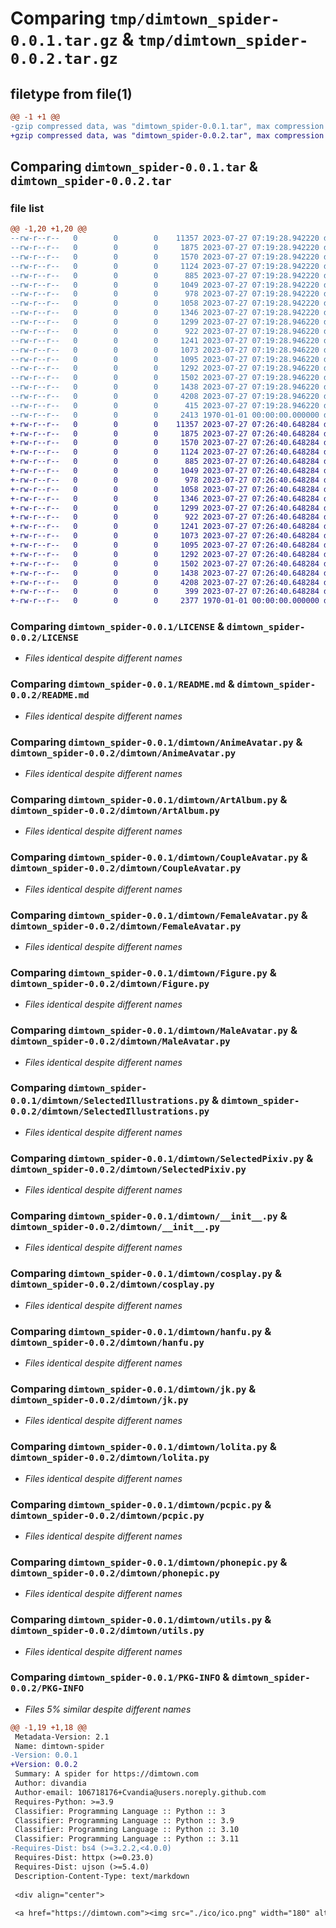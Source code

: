 # Comparing `tmp/dimtown_spider-0.0.1.tar.gz` & `tmp/dimtown_spider-0.0.2.tar.gz`

## filetype from file(1)

```diff
@@ -1 +1 @@
-gzip compressed data, was "dimtown_spider-0.0.1.tar", max compression
+gzip compressed data, was "dimtown_spider-0.0.2.tar", max compression
```

## Comparing `dimtown_spider-0.0.1.tar` & `dimtown_spider-0.0.2.tar`

### file list

```diff
@@ -1,20 +1,20 @@
--rw-r--r--   0        0        0    11357 2023-07-27 07:19:28.942220 dimtown_spider-0.0.1/LICENSE
--rw-r--r--   0        0        0     1875 2023-07-27 07:19:28.942220 dimtown_spider-0.0.1/README.md
--rw-r--r--   0        0        0     1570 2023-07-27 07:19:28.942220 dimtown_spider-0.0.1/dimtown/AnimeAvatar.py
--rw-r--r--   0        0        0     1124 2023-07-27 07:19:28.942220 dimtown_spider-0.0.1/dimtown/ArtAlbum.py
--rw-r--r--   0        0        0      885 2023-07-27 07:19:28.942220 dimtown_spider-0.0.1/dimtown/CoupleAvatar.py
--rw-r--r--   0        0        0     1049 2023-07-27 07:19:28.942220 dimtown_spider-0.0.1/dimtown/FemaleAvatar.py
--rw-r--r--   0        0        0      978 2023-07-27 07:19:28.942220 dimtown_spider-0.0.1/dimtown/Figure.py
--rw-r--r--   0        0        0     1058 2023-07-27 07:19:28.942220 dimtown_spider-0.0.1/dimtown/MaleAvatar.py
--rw-r--r--   0        0        0     1346 2023-07-27 07:19:28.942220 dimtown_spider-0.0.1/dimtown/SelectedIllustrations.py
--rw-r--r--   0        0        0     1299 2023-07-27 07:19:28.946220 dimtown_spider-0.0.1/dimtown/SelectedPixiv.py
--rw-r--r--   0        0        0      922 2023-07-27 07:19:28.946220 dimtown_spider-0.0.1/dimtown/__init__.py
--rw-r--r--   0        0        0     1241 2023-07-27 07:19:28.946220 dimtown_spider-0.0.1/dimtown/cosplay.py
--rw-r--r--   0        0        0     1073 2023-07-27 07:19:28.946220 dimtown_spider-0.0.1/dimtown/hanfu.py
--rw-r--r--   0        0        0     1095 2023-07-27 07:19:28.946220 dimtown_spider-0.0.1/dimtown/jk.py
--rw-r--r--   0        0        0     1292 2023-07-27 07:19:28.946220 dimtown_spider-0.0.1/dimtown/lolita.py
--rw-r--r--   0        0        0     1502 2023-07-27 07:19:28.946220 dimtown_spider-0.0.1/dimtown/pcpic.py
--rw-r--r--   0        0        0     1438 2023-07-27 07:19:28.946220 dimtown_spider-0.0.1/dimtown/phonepic.py
--rw-r--r--   0        0        0     4208 2023-07-27 07:19:28.946220 dimtown_spider-0.0.1/dimtown/utils.py
--rw-r--r--   0        0        0      415 2023-07-27 07:19:28.946220 dimtown_spider-0.0.1/pyproject.toml
--rw-r--r--   0        0        0     2413 1970-01-01 00:00:00.000000 dimtown_spider-0.0.1/PKG-INFO
+-rw-r--r--   0        0        0    11357 2023-07-27 07:26:40.648284 dimtown_spider-0.0.2/LICENSE
+-rw-r--r--   0        0        0     1875 2023-07-27 07:26:40.648284 dimtown_spider-0.0.2/README.md
+-rw-r--r--   0        0        0     1570 2023-07-27 07:26:40.648284 dimtown_spider-0.0.2/dimtown/AnimeAvatar.py
+-rw-r--r--   0        0        0     1124 2023-07-27 07:26:40.648284 dimtown_spider-0.0.2/dimtown/ArtAlbum.py
+-rw-r--r--   0        0        0      885 2023-07-27 07:26:40.648284 dimtown_spider-0.0.2/dimtown/CoupleAvatar.py
+-rw-r--r--   0        0        0     1049 2023-07-27 07:26:40.648284 dimtown_spider-0.0.2/dimtown/FemaleAvatar.py
+-rw-r--r--   0        0        0      978 2023-07-27 07:26:40.648284 dimtown_spider-0.0.2/dimtown/Figure.py
+-rw-r--r--   0        0        0     1058 2023-07-27 07:26:40.648284 dimtown_spider-0.0.2/dimtown/MaleAvatar.py
+-rw-r--r--   0        0        0     1346 2023-07-27 07:26:40.648284 dimtown_spider-0.0.2/dimtown/SelectedIllustrations.py
+-rw-r--r--   0        0        0     1299 2023-07-27 07:26:40.648284 dimtown_spider-0.0.2/dimtown/SelectedPixiv.py
+-rw-r--r--   0        0        0      922 2023-07-27 07:26:40.648284 dimtown_spider-0.0.2/dimtown/__init__.py
+-rw-r--r--   0        0        0     1241 2023-07-27 07:26:40.648284 dimtown_spider-0.0.2/dimtown/cosplay.py
+-rw-r--r--   0        0        0     1073 2023-07-27 07:26:40.648284 dimtown_spider-0.0.2/dimtown/hanfu.py
+-rw-r--r--   0        0        0     1095 2023-07-27 07:26:40.648284 dimtown_spider-0.0.2/dimtown/jk.py
+-rw-r--r--   0        0        0     1292 2023-07-27 07:26:40.648284 dimtown_spider-0.0.2/dimtown/lolita.py
+-rw-r--r--   0        0        0     1502 2023-07-27 07:26:40.648284 dimtown_spider-0.0.2/dimtown/pcpic.py
+-rw-r--r--   0        0        0     1438 2023-07-27 07:26:40.648284 dimtown_spider-0.0.2/dimtown/phonepic.py
+-rw-r--r--   0        0        0     4208 2023-07-27 07:26:40.648284 dimtown_spider-0.0.2/dimtown/utils.py
+-rw-r--r--   0        0        0      399 2023-07-27 07:26:40.648284 dimtown_spider-0.0.2/pyproject.toml
+-rw-r--r--   0        0        0     2377 1970-01-01 00:00:00.000000 dimtown_spider-0.0.2/PKG-INFO
```

### Comparing `dimtown_spider-0.0.1/LICENSE` & `dimtown_spider-0.0.2/LICENSE`

 * *Files identical despite different names*

### Comparing `dimtown_spider-0.0.1/README.md` & `dimtown_spider-0.0.2/README.md`

 * *Files identical despite different names*

### Comparing `dimtown_spider-0.0.1/dimtown/AnimeAvatar.py` & `dimtown_spider-0.0.2/dimtown/AnimeAvatar.py`

 * *Files identical despite different names*

### Comparing `dimtown_spider-0.0.1/dimtown/ArtAlbum.py` & `dimtown_spider-0.0.2/dimtown/ArtAlbum.py`

 * *Files identical despite different names*

### Comparing `dimtown_spider-0.0.1/dimtown/CoupleAvatar.py` & `dimtown_spider-0.0.2/dimtown/CoupleAvatar.py`

 * *Files identical despite different names*

### Comparing `dimtown_spider-0.0.1/dimtown/FemaleAvatar.py` & `dimtown_spider-0.0.2/dimtown/FemaleAvatar.py`

 * *Files identical despite different names*

### Comparing `dimtown_spider-0.0.1/dimtown/Figure.py` & `dimtown_spider-0.0.2/dimtown/Figure.py`

 * *Files identical despite different names*

### Comparing `dimtown_spider-0.0.1/dimtown/MaleAvatar.py` & `dimtown_spider-0.0.2/dimtown/MaleAvatar.py`

 * *Files identical despite different names*

### Comparing `dimtown_spider-0.0.1/dimtown/SelectedIllustrations.py` & `dimtown_spider-0.0.2/dimtown/SelectedIllustrations.py`

 * *Files identical despite different names*

### Comparing `dimtown_spider-0.0.1/dimtown/SelectedPixiv.py` & `dimtown_spider-0.0.2/dimtown/SelectedPixiv.py`

 * *Files identical despite different names*

### Comparing `dimtown_spider-0.0.1/dimtown/__init__.py` & `dimtown_spider-0.0.2/dimtown/__init__.py`

 * *Files identical despite different names*

### Comparing `dimtown_spider-0.0.1/dimtown/cosplay.py` & `dimtown_spider-0.0.2/dimtown/cosplay.py`

 * *Files identical despite different names*

### Comparing `dimtown_spider-0.0.1/dimtown/hanfu.py` & `dimtown_spider-0.0.2/dimtown/hanfu.py`

 * *Files identical despite different names*

### Comparing `dimtown_spider-0.0.1/dimtown/jk.py` & `dimtown_spider-0.0.2/dimtown/jk.py`

 * *Files identical despite different names*

### Comparing `dimtown_spider-0.0.1/dimtown/lolita.py` & `dimtown_spider-0.0.2/dimtown/lolita.py`

 * *Files identical despite different names*

### Comparing `dimtown_spider-0.0.1/dimtown/pcpic.py` & `dimtown_spider-0.0.2/dimtown/pcpic.py`

 * *Files identical despite different names*

### Comparing `dimtown_spider-0.0.1/dimtown/phonepic.py` & `dimtown_spider-0.0.2/dimtown/phonepic.py`

 * *Files identical despite different names*

### Comparing `dimtown_spider-0.0.1/dimtown/utils.py` & `dimtown_spider-0.0.2/dimtown/utils.py`

 * *Files identical despite different names*

### Comparing `dimtown_spider-0.0.1/PKG-INFO` & `dimtown_spider-0.0.2/PKG-INFO`

 * *Files 5% similar despite different names*

```diff
@@ -1,19 +1,18 @@
 Metadata-Version: 2.1
 Name: dimtown-spider
-Version: 0.0.1
+Version: 0.0.2
 Summary: A spider for https://dimtown.com
 Author: divandia
 Author-email: 106718176+Cvandia@users.noreply.github.com
 Requires-Python: >=3.9
 Classifier: Programming Language :: Python :: 3
 Classifier: Programming Language :: Python :: 3.9
 Classifier: Programming Language :: Python :: 3.10
 Classifier: Programming Language :: Python :: 3.11
-Requires-Dist: bs4 (>=3.2.2,<4.0.0)
 Requires-Dist: httpx (>=0.23.0)
 Requires-Dist: ujson (>=5.4.0)
 Description-Content-Type: text/markdown
 
 <div align="center">
 
 <a href="https://dimtown.com"><img src="./ico/ico.png" width="180" alt="Logo"></a>
```

